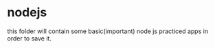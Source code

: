 # nodejs


this folder will contain some basic(important) node js practiced apps in order to save it.
